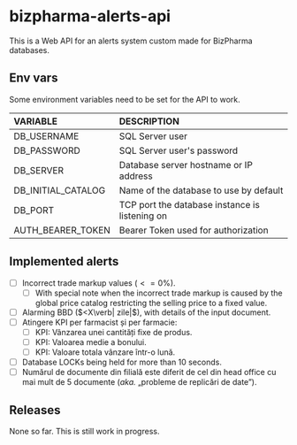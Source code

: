 # bizpharma-alerts-api

This is a Web API for an alerts system custom made for BizPharma databases.

## Env vars

Some environment variables need to be set for the API to work.

| VARIABLE           | DESCRIPTION                                    |
| :----------------- | :--------------------------------------------- |
| DB_USERNAME        | SQL Server user                                |
| DB_PASSWORD        | SQL Server user's password                     |
| DB_SERVER          | Database server hostname or IP address         |
| DB_INITIAL_CATALOG | Name of the database to use by default         |
| DB_PORT            | TCP port the database instance is listening on |
| AUTH_BEARER_TOKEN  | Bearer Token used for authorization            |

## Implemented alerts

- [ ] Incorrect trade markup values ($<=0\%$).
  - [ ] With special note when the incorrect trade markup is caused by the global price catalog restricting the selling price to a fixed value.
- [ ] Alarming BBD ($<X\verb| zile|$), with details of the input document.
- [ ] Atingere KPI per farmacist și per farmacie:
  - [ ] KPI: Vânzarea unei cantități fixe de produs.
  - [ ] KPI: Valoarea medie a bonului.
  - [ ] KPI: Valoare totala vânzare într-o lună.
- [ ] Database LOCKs being held for more than 10 seconds.
- [ ] Numărul de documente din filială este diferit de cel din head office cu mai mult de 5 documente (_aka._ „probleme de replicări de date”).

## Releases

None so far. This is still work in progress.